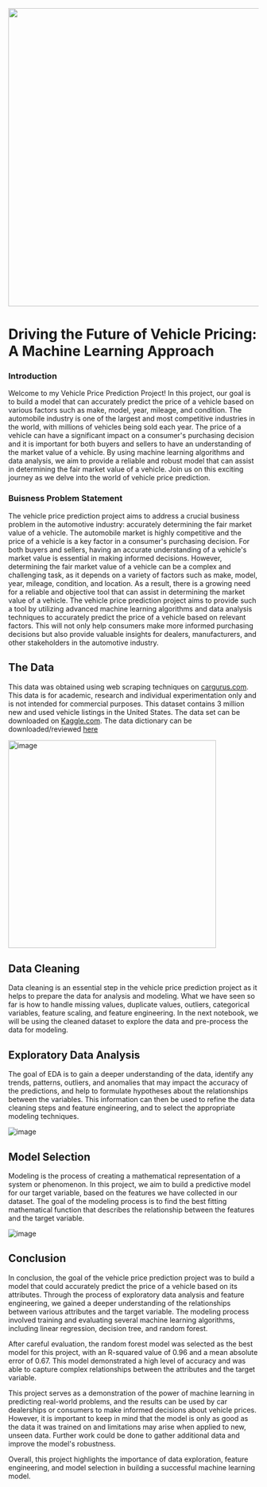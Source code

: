 <img src="https://camscanada.com/img/CarGurus.png" width=600>

# **Driving the Future of Vehicle Pricing: A Machine Learning Approach**

### **Introduction**

Welcome to my Vehicle Price Prediction Project! In this project, our goal is to build a model that can accurately predict the price of a vehicle based on various factors such as make, model, year, mileage, and condition. The automobile industry is one of the largest and most competitive industries in the world, with millions of vehicles being sold each year. The price of a vehicle can have a significant impact on a consumer's purchasing decision and it is important for both buyers and sellers to have an understanding of the market value of a vehicle. By using machine learning algorithms and data analysis, we aim to provide a reliable and robust model that can assist in determining the fair market value of a vehicle. Join us on this exciting journey as we delve into the world of vehicle price prediction.

### **Buisness Problem Statement**

The vehicle price prediction project aims to address a crucial business problem in the automotive industry: accurately determining the fair market value of a vehicle. The automobile market is highly competitive and the price of a vehicle is a key factor in a consumer's purchasing decision. For both buyers and sellers, having an accurate understanding of a vehicle's market value is essential in making informed decisions. However, determining the fair market value of a vehicle can be a complex and challenging task, as it depends on a variety of factors such as make, model, year, mileage, condition, and location. As a result, there is a growing need for a reliable and objective tool that can assist in determining the market value of a vehicle. The vehicle price prediction project aims to provide such a tool by utilizing advanced machine learning algorithms and data analysis techniques to accurately predict the price of a vehicle based on relevant factors. This will not only help consumers make more informed purchasing decisions but also provide valuable insights for dealers, manufacturers, and other stakeholders in the automotive industry.

## **The Data**
This data was obtained using web scraping techniques on [cargurus.com](https://www.cargurus.com/). This data is for academic, research and individual experimentation only and is not intended for commercial purposes. This dataset contains 3 million new and used vehicle listings in the United States. The data set can be downloaded on [Kaggle.com](https://www.kaggle.com/datasets/ananaymital/us-used-cars-dataset?select=used_cars_data.csv). The data dictionary can be downloaded/reviewed [here](https://drive.google.com/file/d/177p54r5GarfVBSzNn3jFTkHS1N-yXNwx/view?usp=share_link)

<img width="418" alt="image" src="https://user-images.githubusercontent.com/100140174/220082585-70a88e6a-b8c2-42f8-b618-a48222c01bcb.png">

## **Data Cleaning**
Data cleaning is an essential step in the vehicle price prediction project as it helps to prepare the data for analysis and modeling. What we have seen so far is how to handle missing values, duplicate values, outliers, categorical variables, feature scaling, and feature engineering. In the next notebook, we will be using the cleaned dataset to explore the data and pre-process the data for modeling. 

## **Exploratory Data Analysis**
The goal of EDA is to gain a deeper understanding of the data, identify any trends, patterns, outliers, and anomalies that may impact the accuracy of the predictions, and help to formulate hypotheses about the relationships between the variables. This information can then be used to refine the data cleaning steps and feature engineering, and to select the appropriate modeling techniques.

![image](https://user-images.githubusercontent.com/100140174/220082762-0c897806-e885-4b7b-a536-4708ddd97cb8.png)

## **Model Selection**
Modeling is the process of creating a mathematical representation of a system or phenomenon. In this project, we aim to build a predictive model for our target variable, based on the features we have collected in our dataset. The goal of the modeling process is to find the best fitting mathematical function that describes the relationship between the features and the target variable.

![image](https://user-images.githubusercontent.com/100140174/220081797-ad037e8f-c428-4f21-88ee-e43adead8c79.png)

## **Conclusion**
In conclusion, the goal of the vehicle price prediction project was to build a model that could accurately predict the price of a vehicle based on its attributes. Through the process of exploratory data analysis and feature engineering, we gained a deeper understanding of the relationships between various attributes and the target variable. The modeling process involved training and evaluating several machine learning algorithms, including linear regression, decision tree, and random forest.

After careful evaluation, the random forest model was selected as the best model for this project, with an R-squared value of 0.96 and a mean absolute error of 0.67. This model demonstrated a high level of accuracy and was able to capture complex relationships between the attributes and the target variable.

This project serves as a demonstration of the power of machine learning in predicting real-world problems, and the results can be used by car dealerships or consumers to make informed decisions about vehicle prices. However, it is important to keep in mind that the model is only as good as the data it was trained on and limitations may arise when applied to new, unseen data. Further work could be done to gather additional data and improve the model's robustness.

Overall, this project highlights the importance of data exploration, feature engineering, and model selection in building a successful machine learning model.
